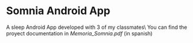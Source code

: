 # Somnia Android App
A sleep Android App developed with 3 of my classmates\\
You can find the proyect documentation in _Memoria\_Somnia.pdf_ (in spanish)
